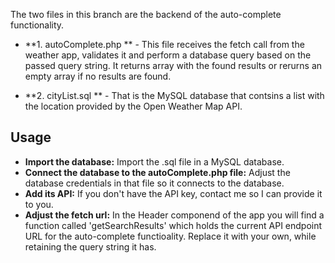 The two files in this branch are the backend of the auto-complete functionality.

- **1. autoComplete.php ** - This file receives the fetch call from the weather app, validates it and perform a database query based on the passed query string. It returns array with the found results or rerurns an empty array if no results are found.

- **2. cityList.sql ** - That is the MySQL database that contsins a list with the location provided by the Open Weather Map API. 

## Usage

- **Import the database:** Import the .sql file in a MySQL database.
- **Connect the database to the autoComplete.php file:** Adjust the database credentials in that file so it connects to the database.
- **Add its API:** If you don't have the API key, contact me so I can provide it to you.
- **Adjust the fetch url:** In the Header componend of the app you will find a function called 'getSearchResults' which holds the current API endpoint URL for the auto-complete functioality. Replace it with your own, while retaining the query string it has.
